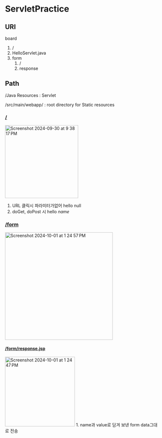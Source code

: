# ServletPractice

## URI
board
1. /
2. HelloServlet.java
3. form
   1. /
   2. response  

## Path
/Java Resources : Servlet

/src/main/webapp/ : root directory for Static resources

### [/](./src/main/webapp/index.jsp)
<img width="241" alt="Screenshot 2024-09-30 at 9 38 17 PM" src="https://github.com/user-attachments/assets/8c49685b-8f84-4662-8793-46978c12e2a7">

1. URL 클릭시 파라미터가없어 hello null
2. doGet, doPost 시 hello *name*

### [/form](./src/main/webapp/form/index.jsp)
<img width="355" alt="Screenshot 2024-10-01 at 1 24 57 PM" src="https://github.com/user-attachments/assets/d5146188-48a4-4436-ae88-39b3fea8626c">


#### [/form/response.jsp](./src/main/webapp/form/response.jsp)


<img width="230" alt="Screenshot 2024-10-01 at 1 24 47 PM" src="https://github.com/user-attachments/assets/c306d865-8ca8-4b35-ad74-837733d0902a">
1. name과 value로 담겨 보낸 form data그대로 전송
